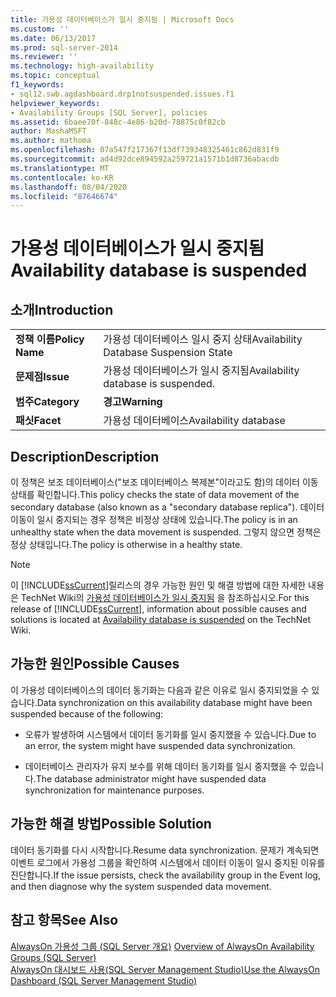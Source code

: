 ```yaml
---
title: 가용성 데이터베이스가 일시 중지됨 | Microsoft Docs
ms.custom: ''
ms.date: 06/13/2017
ms.prod: sql-server-2014
ms.reviewer: ''
ms.technology: high-availability
ms.topic: conceptual
f1_keywords:
- sql12.swb.agdashboard.drp1notsuspended.issues.f1
helpviewer_keywords:
- Availability Groups [SQL Server], policies
ms.assetid: 6baee70f-848c-4e86-b20d-78875c0f82cb
author: MashaMSFT
ms.author: mathoma
ms.openlocfilehash: 07a547f217367f13df739348325461c862d831f9
ms.sourcegitcommit: ad4d92dce894592a259721a1571b1d8736abacdb
ms.translationtype: MT
ms.contentlocale: ko-KR
ms.lasthandoff: 08/04/2020
ms.locfileid: "87646674"
---
```

# <a name="availability-database-is-suspended"></a><span data-ttu-id="8c3ab-102">가용성 데이터베이스가 일시 중지됨</span><span class="sxs-lookup"><span data-stu-id="8c3ab-102">Availability database is suspended</span></span>
    
## <a name="introduction"></a><span data-ttu-id="8c3ab-103">소개</span><span class="sxs-lookup"><span data-stu-id="8c3ab-103">Introduction</span></span>  
  
|||  
|-|-|  
|<span data-ttu-id="8c3ab-104">**정책 이름**</span><span class="sxs-lookup"><span data-stu-id="8c3ab-104">**Policy Name**</span></span>|<span data-ttu-id="8c3ab-105">가용성 데이터베이스 일시 중지 상태</span><span class="sxs-lookup"><span data-stu-id="8c3ab-105">Availability Database Suspension State</span></span>|  
|<span data-ttu-id="8c3ab-106">**문제점**</span><span class="sxs-lookup"><span data-stu-id="8c3ab-106">**Issue**</span></span>|<span data-ttu-id="8c3ab-107">가용성 데이터베이스가 일시 중지됨</span><span class="sxs-lookup"><span data-stu-id="8c3ab-107">Availability database is suspended.</span></span>|  
|<span data-ttu-id="8c3ab-108">**범주**</span><span class="sxs-lookup"><span data-stu-id="8c3ab-108">**Category**</span></span>|<span data-ttu-id="8c3ab-109">**경고**</span><span class="sxs-lookup"><span data-stu-id="8c3ab-109">**Warning**</span></span>|  
|<span data-ttu-id="8c3ab-110">**패싯**</span><span class="sxs-lookup"><span data-stu-id="8c3ab-110">**Facet**</span></span>|<span data-ttu-id="8c3ab-111">가용성 데이터베이스</span><span class="sxs-lookup"><span data-stu-id="8c3ab-111">Availability database</span></span>|  
  
## <a name="description"></a><span data-ttu-id="8c3ab-112">Description</span><span class="sxs-lookup"><span data-stu-id="8c3ab-112">Description</span></span>  
 <span data-ttu-id="8c3ab-113">이 정책은 보조 데이터베이스("보조 데이터베이스 복제본"이라고도 함)의 데이터 이동 상태를 확인합니다.</span><span class="sxs-lookup"><span data-stu-id="8c3ab-113">This policy checks the state of data movement of the secondary database (also known as a "secondary database replica").</span></span> <span data-ttu-id="8c3ab-114">데이터 이동이 일시 중지되는 경우 정책은 비정상 상태에 있습니다.</span><span class="sxs-lookup"><span data-stu-id="8c3ab-114">The policy is in an unhealthy state when the data movement is suspended.</span></span> <span data-ttu-id="8c3ab-115">그렇지 않으면 정책은 정상 상태입니다.</span><span class="sxs-lookup"><span data-stu-id="8c3ab-115">The policy is otherwise in a healthy state.</span></span>  
  
> [!NOTE]  
>  <span data-ttu-id="8c3ab-116"> 이 [!INCLUDE[ssCurrent](../../../includes/sscurrent-md.md)]릴리스의 경우 가능한 원인 및 해결 방법에 대한 자세한 내용은 TechNet Wiki의 [가용성 데이터베이스가 일시 중지됨](https://go.microsoft.com/fwlink/p/?LinkId=220860) 을 참조하십시오.</span><span class="sxs-lookup"><span data-stu-id="8c3ab-116">For this release of [!INCLUDE[ssCurrent](../../../includes/sscurrent-md.md)], information about possible causes and solutions is located at [Availability database is suspended](https://go.microsoft.com/fwlink/p/?LinkId=220860) on the TechNet Wiki.</span></span>  
  
## <a name="possible-causes"></a><span data-ttu-id="8c3ab-117">가능한 원인</span><span class="sxs-lookup"><span data-stu-id="8c3ab-117">Possible Causes</span></span>  
 <span data-ttu-id="8c3ab-118">이 가용성 데이터베이스의 데이터 동기화는 다음과 같은 이유로 일시 중지되었을 수 있습니다.</span><span class="sxs-lookup"><span data-stu-id="8c3ab-118">Data synchronization on this availability database might have been suspended because of the following:</span></span>  
  
-   <span data-ttu-id="8c3ab-119">오류가 발생하여 시스템에서 데이터 동기화를 일시 중지했을 수 있습니다.</span><span class="sxs-lookup"><span data-stu-id="8c3ab-119">Due to an error, the system might have suspended data synchronization.</span></span>  
  
-   <span data-ttu-id="8c3ab-120">데이터베이스 관리자가 유지 보수를 위해 데이터 동기화를 일시 중지했을 수 있습니다.</span><span class="sxs-lookup"><span data-stu-id="8c3ab-120">The database administrator might have suspended data synchronization for maintenance purposes.</span></span>  
  
## <a name="possible-solution"></a><span data-ttu-id="8c3ab-121">가능한 해결 방법</span><span class="sxs-lookup"><span data-stu-id="8c3ab-121">Possible Solution</span></span>  
 <span data-ttu-id="8c3ab-122">데이터 동기화를 다시 시작합니다.</span><span class="sxs-lookup"><span data-stu-id="8c3ab-122">Resume data synchronization.</span></span> <span data-ttu-id="8c3ab-123">문제가 계속되면 이벤트 로그에서 가용성 그룹을 확인하여 시스템에서 데이터 이동이 일시 중지된 이유를 진단합니다.</span><span class="sxs-lookup"><span data-stu-id="8c3ab-123">If the issue persists, check the availability group in the Event log, and then diagnose why the system suspended data movement.</span></span>  
  
## <a name="see-also"></a><span data-ttu-id="8c3ab-124">참고 항목</span><span class="sxs-lookup"><span data-stu-id="8c3ab-124">See Also</span></span>  
 <span data-ttu-id="8c3ab-125">[AlwaysOn 가용성 그룹 &#40;SQL Server 개요&#41;](overview-of-always-on-availability-groups-sql-server.md) </span><span class="sxs-lookup"><span data-stu-id="8c3ab-125">[Overview of AlwaysOn Availability Groups &#40;SQL Server&#41;](overview-of-always-on-availability-groups-sql-server.md) </span></span>  
 [<span data-ttu-id="8c3ab-126">AlwaysOn 대시보드 사용&#40;SQL Server Management Studio&#41;</span><span class="sxs-lookup"><span data-stu-id="8c3ab-126">Use the AlwaysOn Dashboard &#40;SQL Server Management Studio&#41;</span></span>](use-the-always-on-dashboard-sql-server-management-studio.md)  
  
  
